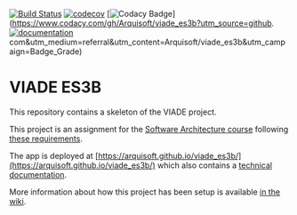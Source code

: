 [![Build Status](https://travis-ci.org/Arquisoft/viade_es3b.svg?branch=master)](https://travis-ci.org/Arquisoft/viade_es3b)
[![codecov](https://codecov.io/gh/Arquisoft/viade_es3b/branch/master/graph/badge.svg)](https://codecov.io/gh/Arquisoft/viade_es3b)
[![Codacy Badge](https://api.codacy.com/project/badge/Grade/5ab921e6721f4d7196ed9ffa077b11e9)](https://www.codacy.com/gh/Arquisoft/viade_es3b?utm_source=github.
[![documentation](https://img.shields.io/badge/docs-arc42-9cf.svg)](https://arquisoft.github.io/viade_es1b/docs/)com&amp;utm_medium=referral&amp;utm_content=Arquisoft/viade_es3b&amp;utm_campaign=Badge_Grade)

# VIADE ES3B

This repository contains a skeleton of the VIADE project.

This project is an assignment for the [Software Architecture course](https://arquisoft.github.io/) following [these requirements](https://labra.solid.community/public/SoftwareArchitecture/AssignmentDescription/).

The app is deployed at [https://arquisoft.github.io/viade_es3b/](https://arquisoft.github.io/viade_es3b/) which also contains a [technical documentation](https://arquisoft.github.io/viade_es3b/docs).

More information about how this project has been setup is available [in the wiki](https://github.com/Arquisoft/viade_es3b/wiki).
